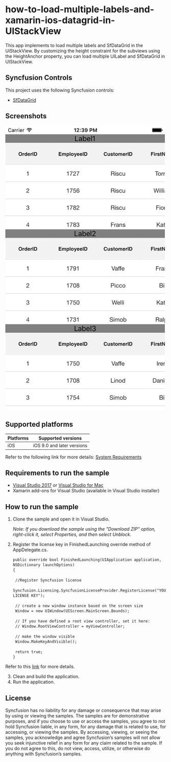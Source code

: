 # how-to-load-multiple-labels-and-xamarin-ios-datagrid-in-UIStackView

This app implements to load multiple labels and SfDataGrid in the UiStackView. By customizing the height constraint for the subviews using the HeightAnchor property, you can load multiple UILabel and SfDataGrid in UIStackView.

## Syncfusion Controls

This project uses the following Syncfusion controls:

* [SfDataGrid](https://www.syncfusion.com/xamarin-ui-controls/datagrid)

## Screenshots

![SfDataGrid in UiStackView](MultipleLabelAndGrid/MultipleLabelAndGrid/ScreenShots/SfDataGrid.png)


## Supported platforms

| Platforms | Supported versions |
| --------- | ------------------ |
| iOS | iOS 9.0 and later versions |

Refer to the following link for more details: 
[System Requirements](https://help.syncfusion.com/xamarin/installation-and-upgrade/system-requirements)

## Requirements to run the sample

* [Visual Studio 2017](https://visualstudio.microsoft.com/downloads/) or [Visual Studio for Mac](https://visualstudio.microsoft.com/vs/mac/)
* Xamarin add-ons for Visual Studio (available in Visual Studio installer)

## How to run the sample

1. Clone the sample and open it in Visual Studio.

   *Note: If you download the sample using the "Download ZIP" option, right-click it, select Properties, and then select Unblock.*

2. Register the license key in FinishedLaunching override method of AppDelegate.cs.    
      
       public override bool FinishedLaunching(UIApplication application, NSDictionary launchOptions)   
       {                                         

      	//Register Syncfusion license
      	Syncfusion.Licensing.SyncfusionLicenseProvider.RegisterLicense("YOUR LICENSE KEY");
      
      	// create a new window instance based on the screen size
      	Window = new UIWindow(UIScreen.MainScreen.Bounds);
      
        // If you have defined a root view controller, set it here:
      	// Window.RootViewController = myViewController;
      
      	// make the window visible
      	Window.MakeKeyAndVisible();
      
      	return true;          
       }

Refer to this [link](https://help.syncfusion.com/common/essential-studio/licensing/license-key#xamarinios) for more details.

3. Clean and build the application.
4. Run the application.

## License

Syncfusion has no liability for any damage or consequence that may arise by using or viewing the samples. The samples are for demonstrative purposes, and if you choose to use or access the samples, you agree to not hold Syncfusion liable, in any form, for any damage that is related to use, for accessing, or viewing the samples. By accessing, viewing, or seeing the samples, you acknowledge and agree Syncfusion’s samples will not allow you seek injunctive relief in any form for any claim related to the sample. If you do not agree to this, do not view, access, utilize, or otherwise do anything with Syncfusion’s samples.
